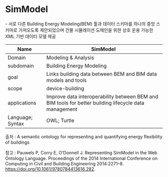 # SimModel

&#45; 서로 다른 Building Energy Modeling(BEM) 툴과 데이터 스키마를 하나의 중앙 스키마로 가져오도록 제안되었으며 건물 시뮬레이션 도메인을 위한 상호 운용 가능한 XML 기반 데이터 모델 제공

| Name         | SimModel    |
| ------------ | --- |
| Domain       | Modeling & Analysis    |
| subdomain    | Building Energy Modeling    |
| goal         | Links building data between BEM and BIM data models and tools    |
| scope        |  device-building   |
| applications | Improve data interoperability between BEM and BIM tools for better building lifecycle data management    |
| Language; Syntax             | OWL; Turtle    |

출처 :  A semantic ontology for representing and quantifying energy flexibility of buildings

참고 : Pauwels P, Corry E, O’Donnell J. Representing SimModel in the Web Ontology Language. Proceedings of the 2014 International Conference on Computing in Civil and Building Engineering 2014:2271–8. https://doi.org/10.1061/9780784413616.282.